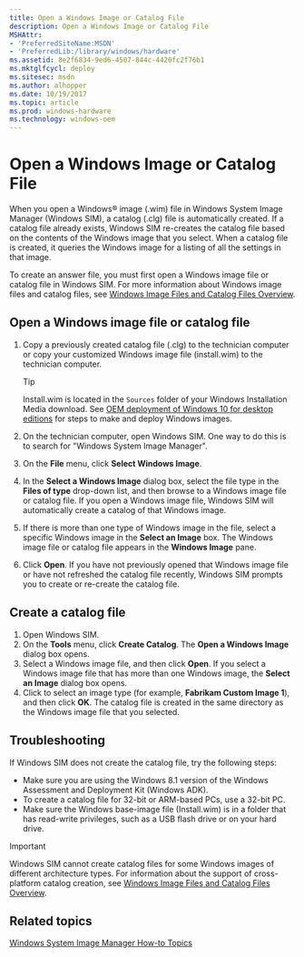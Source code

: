 ```yaml
---
title: Open a Windows Image or Catalog File
description: Open a Windows Image or Catalog File
MSHAttr:
- 'PreferredSiteName:MSDN'
- 'PreferredLib:/library/windows/hardware'
ms.assetid: 8e2f6834-9ed6-4507-844c-4420fc2f76b1
ms.mktglfcycl: deploy
ms.sitesec: msdn
ms.author: alhopper
ms.date: 10/19/2017
ms.topic: article
ms.prod: windows-hardware
ms.technology: windows-oem
---
```

# Open a Windows Image or Catalog File

When you open a Windows® image (.wim) file in Windows System Image Manager (Windows SIM), a catalog (.clg) file is automatically created. If a catalog file already exists, Windows SIM re-creates the catalog file based on the contents of the Windows image that you select. When a catalog file is created, it queries the Windows image for a listing of all the settings in that image.

To create an answer file, you must first open a Windows image file or catalog file in Windows SIM. For more information about Windows image files and catalog files, see [Windows Image Files and Catalog Files Overview](windows-image-files-and-catalog-files-overview.md).

## Open a Windows image file or catalog file

1. Copy a previously created catalog file (.clg) to the technician computer or copy your customized Windows image file (install.wim) to the technician computer.

   > [!Tip]
   > Install.wim is located in the `Sources` folder of your Windows Installation Media download. See [OEM deployment of Windows 10 for desktop editions](https://docs.microsoft.com/en-us/windows-hardware/manufacture/desktop/oem-deployment-of-windows-10-for-desktop-editions#customize-your-windows-image) for steps to make and deploy Windows images.

1. On the technician computer, open Windows SIM. One way to do this is to search for "Windows System Image Manager".
1. On the **File** menu, click **Select Windows Image**.
1. In the **Select a Windows Image** dialog box, select the file type in the **Files of type** drop-down list, and then browse to a Windows image file or catalog file. If you open a Windows image file, Windows SIM will automatically create a catalog of that Windows image.
1. If there is more than one type of Windows image in the file, select a specific Windows image in the **Select an Image** box. The Windows image file or catalog file appears in the **Windows Image** pane.
1. Click **Open**. If you have not previously opened that Windows image file or have not refreshed the catalog file recently, Windows SIM prompts you to create or re-create the catalog file.

## Create a catalog file

1. Open Windows SIM.
1. On the **Tools** menu, click **Create Catalog**. The **Open a Windows Image** dialog box opens.
1. Select a Windows image file, and then click **Open**. If you select a Windows image file that has more than one Windows image, the **Select an Image** dialog box opens.
1. Click to select an image type (for example, **Fabrikam Custom Image 1**), and then click **OK**. The catalog file is created in the same directory as the Windows image file that you selected.

## Troubleshooting

If Windows SIM does not create the catalog file, try the following steps:

* Make sure you are using the Windows 8.1 version of the Windows Assessment and Deployment Kit (Windows ADK).
* To create a catalog file for 32-bit or ARM-based PCs, use a 32-bit PC.
* Make sure the Windows base-image file (Install.wim) is in a folder that has read-write privileges, such as a USB flash drive or on your hard drive.

> [!Important]
> Windows SIM cannot create catalog files for some Windows images of different architecture types. For information about the support of cross-platform catalog creation, see [Windows Image Files and Catalog Files Overview](windows-image-files-and-catalog-files-overview.md).

## Related topics

[Windows System Image Manager How-to Topics](windows-system-image-manager-how-to-topics.md)